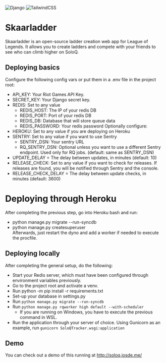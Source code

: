 ![Django](https://img.shields.io/badge/django-%23092E20.svg?style=for-the-badge&logo=django&logoColor=white)
![TailwindCSS](https://img.shields.io/badge/tailwindcss-%2338B2AC.svg?style=for-the-badge&logo=tailwind-css&logoColor=white)

# Skaarladder
Skaarladder is an open-source ladder creation web app for League of Legends. It allows you to create ladders and compete with your friends to see who can climb higher on SoloQ.

## Deploying basics
Configure the following config vars or put them in a .env file in the project root:
  - API_KEY: Your Riot Games API Key.
  - SECRET_KEY: Your Django secret key.  
  - REDIS: Set to any value
    - REDIS_HOST: The IP of your redis DB
    - REDIS_PORT: Port of your redis DB
    - REDIS_DB: Database that will store queue data
    - REDIS_PASSWORD: Your redis password
  Optionally configure:
  - HEROKU: Set to any value if you are deploying on Heroku
  - SENTRY: Set to any value if you want to use Sentry
    - SENTRY_DSN: Your sentry URL
    - RQ_SENTRY_DSN: Optional unless you want to use a different Sentry endpoint. Used only for RQ jobs. (default: same as SENTRY_DSN)
  - UPDATE_DELAY = The delay between updates, in minutes (default: 10)
  - RELEASE_CHECK: Set to any value if you want to check for releases. If releases are found, you will be notified through Sentry and the console.
  - RELEASE_CHECK_DELAY = The delay between update checks, in minutes (default: 3600)

# Deploying through Heroku
After completing the previous step, go into Heroku bash and run:  
  - python manage.py migrate --run-syncdb
  - python manage.py createsuperuser  
Afterwards, just restart the dyno and add a worker if needed to execute the procfile.
## Deploying locally
After completing the general setup, do the following:
  - Start your Redis server, which must have been configured through environment variables previously.
  - Go to the project root and activate a venv.  
  - Run python -m pip install -r requirements.txt
  - Set-up your database in settings.py
  - Run `python manage.py migrate --run-syncdb`
  - Run `python manage.py rqworker high default --with-scheduler`
    - If you are running on Windows, you have to execute the previous command in WSL. 
  - Run the application through your server of choice. Using Gunicorn as an example, run `gunicorn SoloQTracker.wsgi:application`
## Demo
You can check out a demo of this running at http://soloq.josde.me/
